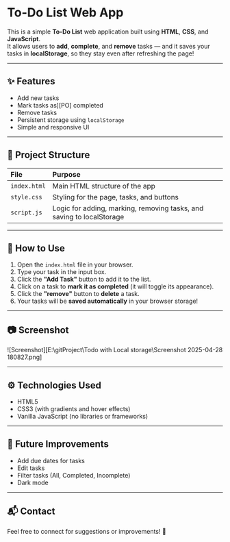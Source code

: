 # To-Do List Web App

This is a simple **To-Do List** web application built using **HTML**, **CSS**, and **JavaScript**.  
It allows users to **add**, **complete**, and **remove** tasks — and it saves your tasks in **localStorage**, so they stay even after refreshing the page!

---

## ✨ Features
- Add new tasks
- Mark tasks as\][PO] completed
- Remove tasks
- Persistent storage using `localStorage`
- Simple and responsive UI

---

## 📂 Project Structure

| File         | Purpose |
|:-------------|:--------|
| `index.html` | Main HTML structure of the app |
| `style.css`  | Styling for the page, tasks, and buttons |
| `script.js`  | Logic for adding, marking, removing tasks, and saving to localStorage |

---

## 📜 How to Use
1. Open the `index.html` file in your browser.
2. Type your task in the input box.
3. Click the **"Add Task"** button to add it to the list.
4. Click on a task to **mark it as completed** (it will toggle its appearance).
5. Click the **"remove"** button to **delete** a task.
6. Your tasks will be **saved automatically** in your browser storage!

---

## 📷 Screenshot
![Screenshot][E:\gitProject\Todo with Local storage\Screenshot 2025-04-28 180827.png]

---

## ⚙️ Technologies Used
- HTML5
- CSS3 (with gradients and hover effects)
- Vanilla JavaScript (no libraries or frameworks)

---

## 🧠 Future Improvements
- Add due dates for tasks
- Edit tasks
- Filter tasks (All, Completed, Incomplete)
- Dark mode

---

## 📬 Contact
Feel free to connect for suggestions or improvements! 🚀



[def]: Screenshot%202025-04-28%20180827.png